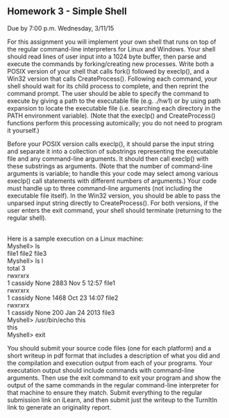 <h2>Homework 3 - Simple Shell</h2>
Due by 7:00 p.m. Wednesday, 3/11/15<br>
<p>
For this assignment you will implement your own shell that runs on top of the regular command-line
interpreters for Linux and Windows. Your shell should read lines of user input into a 1024 byte buffer,
then parse and execute the commands by forking/creating new processes. Write both a POSIX version
of your shell that calls fork() followed by execlp(), and a Win32 version that calls
CreateProcess(). Following each command, your shell should wait for its child process to
complete, and then reprint the command prompt. The user should be able to specify the command to
execute by giving a path to the executable file (e.g. ./hw1) or by using path expansion to locate the
executable file (i.e. searching each directory in the PATH environment variable). (Note that the
execlp() and CreateProcess() functions perform this processing automically; you do not need
to program it yourself.)
</p>
<p>
Before your POSIX version calls execlp(), it should parse the input string and separate it into a
collection of substrings representing the executable file and any command-line arguments. It should
then call execlp() with these substrings as arguments. (Note that the number of command-line
arguments is variable; to handle this your code may select among various execlp() call statements
with different numbers of arguments.) Your code must handle up to three command-line arguments (not
including the executable file itself). In the Win32 version, you should be able to pass the unparsed input
string directly to CreateProcess(). For both versions, if the user enters the exit command, your
shell should terminate (returning to the regular shell).
</p>
<br>
Here is a sample execution on a Linux machine:<br>
Myshell> ls<br>
file1 file2 file3<br>
Myshell> ls l<br>
total 3<br>
rwxrxrx<br>
1 cassidy None 2883 Nov 5 12:57 file1<br>
rwxrxrx<br>
1 cassidy None 1468 Oct 23 14:07 file2<br>
rwxrxrx<br>
1 cassidy None 200 Jan 24 2013 file3<br>
Myshell> /usr/bin/echo this<br>
this<br>
Myshell> exit<br>
<p>
You should submit your source code files (one for each platform) and a short writeup in pdf format that
includes a description of what you did and the compilation and execution output from each of your
programs. Your executation output should include commands with command-line arguments. Then use
the exit command to exit your program and show the output of the same commands in the regular
command-line interpreter for that machine to ensure they match. Submit everything to the regular
submission link on iLearn, and then submit just the writeup to the TurnItIn link to generate an
originality report.
</p>
